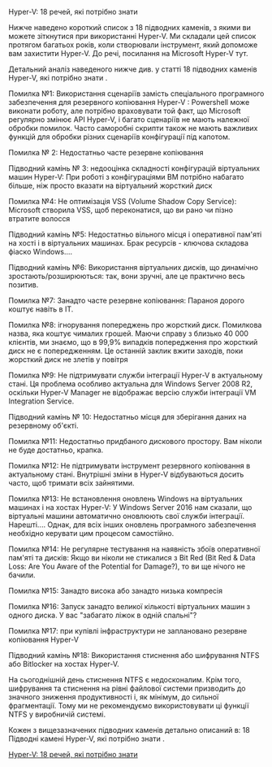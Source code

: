 Hyper-V: 18 речей, які потрібно знати

Нижче наведено короткий список з 18 підводних каменів, з якими ви можете зіткнутися при використанні Hyper-V. Ми складали цей список протягом багатьох років, коли створювали інструмент, який допоможе вам захистити Hyper-V. До речі, посилання на Microsoft Hyper-V тут.

Детальний аналіз наведеного нижче див. у статті 18 підводних каменів Hyper-V, які потрібно знати .

Помилка №1: Використання сценаріїв замість спеціального програмного забезпечення для резервного копіювання Hyper-V : Powershell може виконати роботу, але потрібно враховувати той факт, що Microsoft регулярно змінює API Hyper-V, і багато сценаріїв не мають належної обробки помилок. Часто саморобні скрипти також не мають важливих функцій для обробки різних сценаріїв конфігурації під капотом.

Помилка № 2: Недостатньо часте резервне копіювання

Підводний камінь № 3: недооцінка складності конфігурацій віртуальних машин Hyper-V: При роботі з конфігураціями ВМ потрібно набагато більше, ніж просто вказати на віртуальний жорсткий диск

Помилка №4: Не оптимізація VSS (Volume Shadow Copy Service): Microsoft створила VSS, щоб переконатися, що ви рано чи пізно втратите волосся

Підводний камінь №5: Недостатньо вільного місця і оперативної пам'яті на хості і в віртуальних машинах. Брак ресурсів - ключова складова фіаско Windows....

Підводний камінь №6: Використання віртуальних дисків, що динамічно зростають/розширюються: так, вони зручні, але це практично весь позитив.

Помилка №7: Занадто часте резервне копіювання: Параноя дорого коштує навіть в ІТ.

Помилка №8: ігнорування попереджень про жорсткий диск. Помилкова назва, яка коштує чималих грошей. Маючи справу з близько 40 000 клієнтів, ми знаємо, що в 99,9% випадків попередження про жорсткий диск не є попередженням. Це останній заклик вжити заходів, поки жорсткий диск не злетів у повітря

Помилка №9: Не підтримувати служби інтеграції Hyper-V в актуальному стані. Ця проблема особливо актуальна для Windows Server 2008 R2, оскільки Hyper-V Manager не відображає версію служби інтеграції VM Integration Service.

Підводний камінь № 10: Недостатньо місця для зберігання даних на резервному об'єкті.

Помилка №11: Недостатньо придбаного дискового простору. Вам ніколи не буде достатньо, крапка.

Помилка №12: Не підтримувати інструмент резервного копіювання в актуальному стані. Внутрішні зміни в Hyper-V відбуваються досить часто, щоб тримати всіх зайнятими.

Помилка №13: Не встановлення оновлень Windows на віртуальних машинах і на хостах Hyper-V: У Windows Server 2016 нам сказали, що віртуальні машини автоматично оновлюють свої служби інтеграції. Нарешті.... Однак, для всіх інших оновлень програмного забезпечення необхідно керувати цим процесом самостійно.

Помилка №14: Не регулярне тестування на наявність збоїв оперативної пам'яті та дисків: Якщо ви ніколи не стикалися з Bit Red (Bit Red & Data Loss: Are You Aware of the Potential for Damage?), то ви ще нічого не бачили.

Помилка №15: Занадто висока або занадто низька компресія

Помилка №16: Запуск занадто великої кількості віртуальних машин з одного диска. У вас "забагато ліжок в одній спальні"?

Помилка №17: при купівлі інфраструктури не заплановано резервне копіювання Hyper-V

Підводний камінь №18: Використання стиснення або шифрування NTFS або Bitlocker на хостах Hyper-V.

На сьогоднішній день стиснення NTFS є недосконалим. Крім того, шифрування та стиснення на рівні файлової системи призводить до значного зниження продуктивності і, як мінімум, до сильної фрагментації. Тому ми не рекомендуємо використовувати ці функції NTFS у виробничій системі.

Кожен з вищезазначених підводних каменів детально описаний в: 18 Підводні камені Hyper-V, які потрібно знати . 

[Hyper-V: 18 речей, які потрібно знати](https://backupchain.nl)
